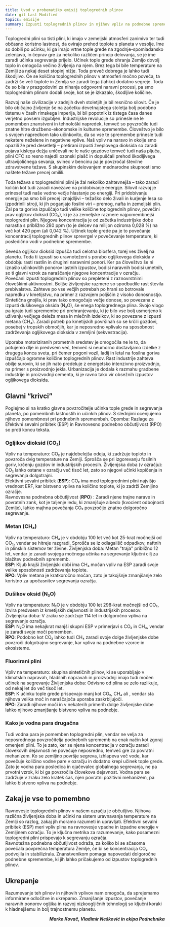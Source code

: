 ```yaml
---
title: Uvod v probematiko emisij toplogrednih plinov
date: git Last Modified
topics: emisije
summary: Izpusti toplogrednih plinov in njihov vpliv na podnebne spremembe.
---
```


Toplogredni plini so tisti plini, ki imajo v zemeljski atmosferi zanimivo ter tudi občasno koristno lastnost, da ovirajo prehod toplote s planeta v vesolje. Ime so dobili po učinku, ki ga imajo vrtne tople grede na zgodnje-spomladansko zelenjavo, in čeprav gre za nekoliko različen princip delovanja, se je ime zaradi učinka segrevanja prijelo. Učinek tople grede ohranja Zemljo dovolj toplo in omogoča večino življenja na njem. Brez tega bi bile temperature na Zemlji za nekaj deset stopinj nižje. Toda preveč dobrega je lahko tudi škodljivo. Če se količina toplogrednih plinov v atmosferi močno poveča, ta zadrži še več toplote in Zemlja se zaradi tega (lahko) dodatno segreje. Toda če so bila v prazgodovini za nihanja odgovorni naravni procesi, pa smo toplogrednim plinom dodali svoje, kot se je izkazalo, škodljive količine.

Razvoj naše civilizacije v zadnjih dveh stoletjih je bil resnično silovit. Če je bilo običajno življenje še na začetku devetnajstega stoletja bolj podobno tistemu v časih rimskega imperija, bi bil popotnik iz tistega časa danes verjetno povsem izgubljen. Industrijske revolucije so prinesle ne le pomemben znanstveni in tehnološki napredek, temveč so povzročile tudi znatne hitre družbeno-ekonomske in kulturne spremembe. Človeštvo je bilo s svojem napredkom tako učinkovito, da so vse te spremembe prinesle tudi nekatere neželene in negativne  vplive. Naš vpliv na naravo in okolje smo opazili že pred desetletji – pretirani izpusti žveplovega dioksida so zaradi pojava kislega dežja uničevali ne le naše gozdove temveč tudi naša pljuča, plini CFC so resno najedli ozonski plašč in dopuščali prehod škodljivega ultravijoličnega sevanja, svinec v bencinu pa je povzročal številne zdravstvene težave. S skupinskim delovanjem mednarodne skupnosti smo naštete težave precej omilili. 

Toda težava s toplogrednimi plini je žal nekoliko zahtevnejša – tako zaradi količin kot tudi zaradi navezave na pridobivanje energije. Silovit razvoj je prinesel tudi naše vedno večje hlastanje po energiji. Pri pridobivanju energije pa smo bili precej iznajdljivi – težaško delo živali in kurjenje lesa so izpodrinili stroji, ki jih poganjajo fosilni viri – premog, nafta in zemeljski plin. Žal pa ta goriva izpuščajo tudi velike količine toplogrednih plinov, povečini prav ogljikov dioksid (CO₂), ki je za zemeljske razmere najpomembnejši toplogredni plin. Njegova koncentracija je od začetka industrijske dobe narastla s približno 280 ppm (to je delcev na milijon oziroma 0,028 %) na več kot 420 ppm (ali 0,042 %). Učinek tople grede pa je to povečanje koncentracij toplogrednih plinov sprevrgel v povečevanje temperature, ki posledično vodi v podnebne spremembe.

Seveda ogljikov dioksid izpušča tudi celotna biosfera, torej ves živelj na planetu. Toda ti izpusti so uravnoteženi s porabo ogljikovega dioksida v obdobju rasti rastlin in drugimi naravnimi ponori. Ker pa človeštvo še ni iznašlo učinkovitih ponorov lastnih izpustov, bodisi naravnih bodisi umetnih, so ti glavni vzrok za naraščanje njegove koncentracije v ozračju.  
Povečani izpusti toplogrednih plinov so prepleteni z raznovrstnimi človeškimi aktivnostmi. Boljše življenjske razmere so spodbudile rast števila prebivalstva. Zahteve po vse večjih potrebah po hrani so botrovale napredku v kmetijstvu, na primer z razvojem poljščin z visoko donosnostjo. Sintetična gnojila, ki prav tako omogočajo večje donose, so povezana z izpusti dušikovega oksida (N₂O), še enega toplogrednega plina. Svojo vlogo pa igrajo tudi spremembe pri prehranjevanju, ki je bilo vse bolj usmerjeno k uživanju večjega deleža mesa in mlečnih izdelkov, ki so povezane z izpusti metana (CH₄). Zaradi potreb po kmetijskih površinah so se krčili gozdovi, posebej v tropskih območjih, kar je neposredno vplivalo na sposobnost zadrževanja ogljikovega dioksida v zemljini (sekvestracija).

Uporaba motoriziranih prometnih sredstev je omogočila ne le to, da potujemo dlje in predvsem več, temveč si neumorno dostavljamo izdelke z drugega konca sveta, pri čemer pogoni vozil, ladij in letal na fosilna goriva izpuščajo ogromne količine toplogrednih plinov. Rast industrije zahteva obilje surovin, ki se jih nato predeluje z energetsko intenzivno proizvodnjo, na primer s proizvodnjo jekla. Urbanizacija je dodala k razmahu gradbene industrije in proizvodnji cementa, ki je ravno tako vir obsežnih izpustov ogljikovega dioksida. 

## Glavni “krivci”

Poglejmo si na kratko glavne povzročitelje učinka tople grede in segrevanja planeta, po pomembnih lastnostih in učinkih plinov. S slednjimi ocenjujemo njihovo pomembnost pri podnebnih spremembah.
Opomba: Razlage za Efektivni sevalni pribitek (ESP) in Ravnovesno podnebno občutljivost (RPO) so proti koncu teksta.

### Ogljikov dioksid (CO₂)

Vpliv na temperaturo: CO₂ je najdebelejša odeja, ki zadržuje toploto in povzroča dvig temperature na Zemlji. Sprošča se pri izgorevanju fosilnih goriv, krčenju gozdov in industrijskih procesih.
Življenjska doba (v ozračju): CO₂ lahko ostane v ozračju več tisoč let, zato so njegovi učinki kopičenja in segrevanja dolgotrajni.  
Efektivni sevalni pribitek (**ESP**): CO₂ ima med toplogrednimi plini najvišjo vrednost ERF, kar bistveno vpliva na količino toplote, ki jo zadrži Zemljino ozračje.  
Ravnovesna podnebna občutljivost (**RPO**) : Zaradi njene trajne narave in povratnih zank, kot je taljenje ledu, ki zmanjšuje albedo (kvocient odbojnosti Zemlje), lahko majhna povečanja CO₂ povzročijo znatno dolgoročno segrevanje.

### Metan (CH₄)

Vpliv na temperaturo: CH₄ je v obdobju 100 let več kot 25-krat močnejši od CO₂, vendar se hitreje razgradi. Sprošča se iz odlagališč odpadkov, naftnih in plinskih sistemov ter živine.
Življenjska doba: Metan "traja" približno 12 let, vendar je zaradi svojega močnega učinka na segrevanje ključni cilj za blažitev podnebnih sprememb.  
**ESP**: Kljub krajši življenjski dobi ima CH₄ močan vpliv na ESP zaradi svoje velike sposobnosti zadrževanja toplote.  
**RPO**: Vpliv metana je kratkoročno močan, zato je takojšnje zmanjšanje zelo koristno za upočasnitev segrevanja ozračja.

### Dušikov oksid (N₂O)

Vpliv na temperaturo: N₂O je v obdobju 100 let 298-krat močnejši od CO₂, Izvira predvsem iz kmetijskih dejavnosti in industrijskih procesov.
Življenjska doba: V zraku se zadržuje 114 let in dolgoročno vpliva na segrevanje ozračja.  
**ESP**: N₂O ima nekajkrat manjši skupni ESP v primerjavi s CO₂ in CH₄, vendar je zaradi svoje moči pomemben.  
**RPO**: Podobno kot CO₂ lahko tudi CH₄ zaradi svoje dolge življenjske dobe povzroči dolgotrajno segrevanje, kar vpliva na podnebne vzorce in ekosisteme.

### Fluorirani plini

Vpliv na temperaturo: skupina sintetičnih plinov, ki se uporabljajo v klimatskih napravah, hladilnih napravah in proizvodnji imajo tudi močen učinek na segrevanje
Življenjska doba: Odvisno od plina se zelo razlikuje, od nekaj let do več tisoč let.  
**ESP**: K učinku tople grede prispevajo manj kot CO₂, CH₄ ali , vendar sta njihova velika moč in naraščajoča uporaba zaskrbljujoči.  
**RPO**: Zaradi njihove moči in v nekaterih primerih dolge življenjske dobe lahko njihovo zmanjšanje bistveno vpliva na podnebje.

### Kako je vodna para drugačna

Tudi vodna para je pomemben toplogredni plin, vendar ne velja za neposrednega povzročitelja podnebnih sprememb na enak način kot zgoraj omenjeni plini. To je zato, ker se njena koncentracija v ozračju zaradi človekovih dejavnosti ne povečuje neposredno, temveč gre za povratni mehanizem. Ko se zemljino površje segreva, izhlapeva več vode, kar povečuje količino vodne pare v ozračju in dodatno krepi učinek tople grede. Zato je vodna para posledica in ojačevalec globalnega segrevanja, ne pa prvotni vzrok, ki bi ga povzročila človekova dejavnost. Vodna para se zadržuje v zraku zelo kratek čas, njen povratni pozitivni mehanizem, pa lahko bistveno vpliva na podnebje.

## Zakaj je vse to pomembno

Ravnovesje toplogrednih plinov v našem ozračju je občutljivo. Njihova različna življenjska doba in učinki na sistem uravnavanja temperature na Zemlji so razlog, zakaj jih moramo razumeti in upravljati. Efektivni sevalni pribitek (ESP) meri vpliv plina na ravnovesje vpadne in izpadne energije v Zemljinem ozračju. To je ključna metrika za razumevanje, kako posamezni toplogredni plini prispevajo k segrevanju ozračja.  
Ravnotežna podnebna občutljivost odraža, za koliko bi se sčasoma povečala povprečna temperatura Zemlje, če bi se koncentracija CO₂ podvojila in stabilizirala. Znanstvenikom pomaga napovedati dolgoročne podnebne spremembe, ki jih lahko pričakujemo od izpustov toplogrednih plinov.

## Ukrepanje

Razumevanje teh plinov in njihovih vplivov nam omogoča, da sprejemamo informirane odločitve in ukrepamo. Zmanjšanje izpustov, povečanje naravnih ponorov ogljika in razvoj nizkoogljičnih tehnologij so ključni koraki k hladnejšemu in bolj trajnostnemu planetu.

<div style="text-align: right; font-weight: bold; font-style: italic;">
  Marko Kovač, Vladimir Nešković in ekipa Podnebnika
</div>
